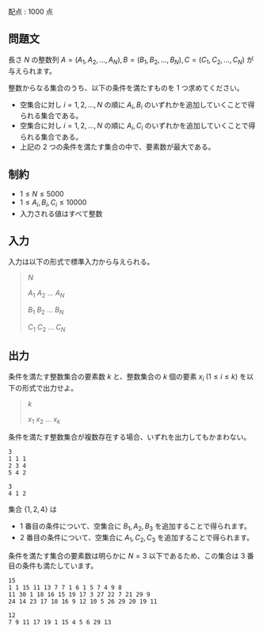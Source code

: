 配点 : $1000$ 点

## 問題文

長さ $N$ の整数列 $A=(A_1,A_2,\dots,A_N),B=(B_1,B_2,\dots,B_N),C=(C_1,C_2,\dots,C_N)$ が与えられます。

整数からなる集合のうち、以下の条件を満たすものを $1$ つ求めてください。

- 空集合に対し $i=1,2,\dots,N$ の順に $A_i,B_i$ のいずれかを追加していくことで得られる集合である。
- 空集合に対し $i=1,2,\dots,N$ の順に $A_i,C_i$ のいずれかを追加していくことで得られる集合である。
- 上記の $2$ つの条件を満たす集合の中で、要素数が最大である。

## 制約

- $1 \leq N \leq 5000$
- $1 \leq A_i,B_i,C_i \leq 10000$
- 入力される値はすべて整数

## 入力

入力は以下の形式で標準入力から与えられる。

> $N$
> 
> $A_1$ $A_2$ $\dots$ $A_N$
> 
> $B_1$ $B_2$ $\dots$ $B_N$
> 
> $C_1$ $C_2$ $\dots$ $C_N$

## 出力

条件を満たす整数集合の要素数 $k$ と、整数集合の $k$ 個の要素 $x_i\ (1\leq i \leq k)$ を以下の形式で出力せよ。

> $k$
> 
> $x_1$ $x_2$ $\dots$ $x_k$

条件を満たす整数集合が複数存在する場合、いずれを出力してもかまわない。

```input1
3
1 1 1
2 3 4
5 4 2
```

```output1
3
4 1 2
```

集合 $\lbrace 1,2,4\rbrace$ は

- $1$ 番目の条件について、空集合に $B_1,A_2,B_3$ を追加することで得られます。
- $2$ 番目の条件について、空集合に $A_1,C_2,C_3$ を追加することで得られます。

条件を満たす集合の要素数は明らかに $N=3$ 以下であるため、この集合は $3$ 番目の条件も満たしています。

```input2
15
1 1 15 11 13 7 7 1 6 1 5 7 4 9 8
11 30 1 18 16 15 19 17 3 27 22 7 21 29 9
24 14 23 17 18 16 9 12 10 5 26 29 20 19 11
```

```output2
12
7 9 11 17 19 1 15 4 5 6 29 13
```